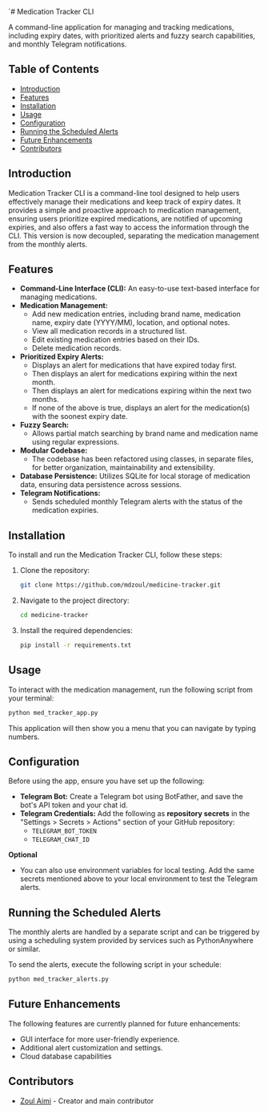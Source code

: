 `# Medication Tracker CLI

A command-line application for managing and tracking medications, including expiry dates, with prioritized alerts and fuzzy search capabilities, and monthly Telegram notifications.

## Table of Contents

- [Introduction](#introduction)
- [Features](#features)
- [Installation](#installation)
- [Usage](#usage)
- [Configuration](#configuration)
- [Running the Scheduled Alerts](#running-the-scheduled-alerts)
- [Future Enhancements](#future-enhancements)
- [Contributors](#contributors)

## Introduction

Medication Tracker CLI is a command-line tool designed to help users effectively manage their medications and keep track of expiry dates. It provides a simple and proactive approach to medication management, ensuring users prioritize expired medications, are notified of upcoming expiries, and also offers a fast way to access the information through the CLI. This version is now decoupled, separating the medication management from the monthly alerts.

## Features

-   **Command-Line Interface (CLI):**
    An easy-to-use text-based interface for managing medications.
-   **Medication Management:**
    -   Add new medication entries, including brand name, medication name, expiry date (YYYY/MM), location, and optional notes.
    -   View all medication records in a structured list.
    -   Edit existing medication entries based on their IDs.
    -   Delete medication records.
-   **Prioritized Expiry Alerts:**
    -   Displays an alert for medications that have expired today first.
    -   Then displays an alert for medications expiring within the next month.
    -   Then displays an alert for medications expiring within the next two months.
    -   If none of the above is true, displays an alert for the medication(s) with the soonest expiry date.
-   **Fuzzy Search:**
    -   Allows partial match searching by brand name and medication name using regular expressions.
-   **Modular Codebase:**
    -   The codebase has been refactored using classes, in separate files, for better organization, maintainability and extensibility.
-   **Database Persistence:** Utilizes SQLite for local storage of medication data, ensuring data persistence across sessions.
-   **Telegram Notifications:**
    - Sends scheduled monthly Telegram alerts with the status of the medication expiries.

## Installation

To install and run the Medication Tracker CLI, follow these steps:

1.  Clone the repository:
    ```sh
    git clone https://github.com/mdzoul/medicine-tracker.git
    ```
2.  Navigate to the project directory:
    ```sh
    cd medicine-tracker
    ```
3. Install the required dependencies:
    ```sh
    pip install -r requirements.txt
    ```

## Usage

To interact with the medication management, run the following script from your terminal:

```sh
python med_tracker_app.py
```

This application will then show you a menu that you can navigate by typing numbers.

## Configuration

Before using the app, ensure you have set up the following:

-   **Telegram Bot:** Create a Telegram bot using BotFather, and save the bot's API token and your chat id.
-   **Telegram Credentials:** Add the following as **repository secrets** in the "Settings > Secrets > Actions" section of your GitHub repository:
    - `TELEGRAM_BOT_TOKEN`
    - `TELEGRAM_CHAT_ID`

**Optional**

* You can also use environment variables for local testing. Add the same secrets mentioned above to your local environment to test the Telegram alerts.

## Running the Scheduled Alerts

The monthly alerts are handled by a separate script and can be triggered by using a scheduling system provided by services such as PythonAnywhere or similar.

To send the alerts, execute the following script in your schedule:

```sh
python med_tracker_alerts.py
```

## Future Enhancements

The following features are currently planned for future enhancements:

- GUI interface for more user-friendly experience.
- Additional alert customization and settings.
- Cloud database capabilities

## Contributors

- [Zoul Aimi](https://github.com/mdzoul) - Creator and main contributor

